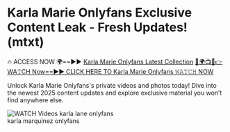 # Karla Marie Onlyfans Exclusive Content Leak - Fresh Updates! (mtxt)

🔥 ACCESS NOW 🌍==►► <a href="https://tinyurl.com/3fjeunct" rel="nofollow">Karla Marie Onlyfans Latest Collection</a></h3>
[🔴🌍📺📱👉WA𝚃CH Now==►► CLICK HERE TO Karla Marie Onlyfans 𝚆𝙰𝚃𝙲𝙷 NOW](https://tinyurl.com/3fjeunct)

Unlock Karla Marie Onlyfans's private videos and photos today! Dive into the newest 2025 content updates and explore exclusive material you won’t find anywhere else.


<a href="https://tinyurl.com/3fjeunct" rel="nofollow" data-target="animated-image.originalLink"><img src="https://camo.githubusercontent.com/8a4f000d20f83aca3bf7ec5f350d767afa0574a8a352519fd8cfa583a6f93a33/68747470733a2f2f692e696d6775722e636f6d2f644a486b345a712e676966" alt="WATCH Videos" data-canonical-src="https://i.imgur.com/dJHk4Zq.gif" style="max-width: 100%; display: inline-block;" data-target="animated-image.originalImage"></a>
karla lane onlyfans<br>
karla marquinez onlyfans